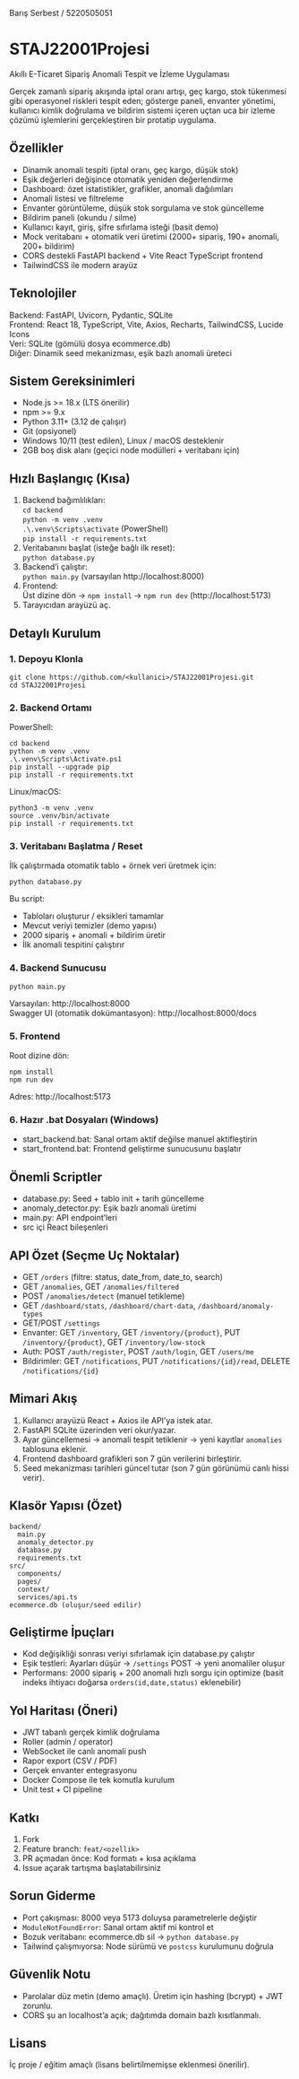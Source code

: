 Barış Serbest / 5220505051 

# STAJ22001Projesi  
Akıllı E-Ticaret Sipariş Anomali Tespit ve İzleme Uygulaması 

Gerçek zamanlı sipariş akışında iptal oranı artışı, geç kargo, stok tükenmesi gibi operasyonel riskleri tespit eden; gösterge paneli, envanter yönetimi, 
kullanıcı kimlik doğrulama ve bildirim sistemi içeren uçtan uca bir izleme çözümü işlemlerini gerçekleştiren bir protatip uygulama.

## Özellikler
- Dinamik anomali tespiti (iptal oranı, geç kargo, düşük stok)
- Eşik değerleri değişince otomatik yeniden değerlendirme
- Dashboard: özet istatistikler, grafikler, anomali dağılımları
- Anomali listesi ve filtreleme
- Envanter görüntüleme, düşük stok sorgulama ve stok güncelleme
- Bildirim paneli (okundu / silme)
- Kullanıcı kayıt, giriş, şifre sıfırlama isteği (basit demo)
- Mock veritabanı + otomatik veri üretimi (2000+ sipariş, 190+ anomali, 200+ bildirim)
- CORS destekli FastAPI backend + Vite React TypeScript frontend
- TailwindCSS ile modern arayüz

## Teknolojiler
Backend: FastAPI, Uvicorn, Pydantic, SQLite  
Frontend: React 18, TypeScript, Vite, Axios, Recharts, TailwindCSS, Lucide Icons  
Veri: SQLite (gömülü dosya ecommerce.db)  
Diğer: Dinamik seed mekanizması, eşik bazlı anomali üreteci

## Sistem Gereksinimleri
- Node.js >= 18.x (LTS önerilir)
- npm >= 9.x
- Python 3.11+ (3.12 de çalışır)
- Git (opsiyonel)
- Windows 10/11 (test edilen), Linux / macOS desteklenir
- 2GB boş disk alanı (geçici node modülleri + veritabanı için)

## Hızlı Başlangıç (Kısa)
1. Backend bağımlılıkları:  
   `cd backend`  
   `python -m venv .venv`  
   `.\.venv\Scripts\activate` (PowerShell)  
   `pip install -r requirements.txt`
2. Veritabanını başlat (isteğe bağlı ilk reset):  
   `python database.py`
3. Backend’i çalıştır:  
   `python main.py` (varsayılan http://localhost:8000)
4. Frontend:  
   Üst dizine dön → `npm install` → `npm run dev` (http://localhost:5173)
5. Tarayıcıdan arayüzü aç.

## Detaylı Kurulum

### 1. Depoyu Klonla
```
git clone https://github.com/<kullanici>/STAJ22001Projesi.git
cd STAJ22001Projesi
```

### 2. Backend Ortamı
PowerShell:
```
cd backend
python -m venv .venv
.\.venv\Scripts\Activate.ps1
pip install --upgrade pip
pip install -r requirements.txt
```
Linux/macOS:
```
python3 -m venv .venv
source .venv/bin/activate
pip install -r requirements.txt
```

### 3. Veritabanı Başlatma / Reset
İlk çalıştırmada otomatik tablo + örnek veri üretmek için:
```
python database.py
```
Bu script:
- Tabloları oluşturur / eksikleri tamamlar
- Mevcut veriyi temizler (demo yapısı)
- 2000 sipariş + anomali + bildirim üretir
- İlk anomali tespitini çalıştırır

### 4. Backend Sunucusu
```
python main.py
```
Varsayılan: http://localhost:8000  
Swagger UI (otomatik dokümantasyon): http://localhost:8000/docs

### 5. Frontend
Root dizine dön:
```
npm install
npm run dev
```
Adres: http://localhost:5173

### 6. Hazır .bat Dosyaları (Windows)
- start_backend.bat: Sanal ortam aktif değilse manuel aktifleştirin
- start_frontend.bat: Frontend geliştirme sunucusunu başlatır

## Önemli Scriptler
- database.py: Seed + tablo init + tarih güncelleme
- anomaly_detector.py: Eşik bazlı anomali üretimi
- main.py: API endpoint’leri
- src içi React bileşenleri

## API Özet (Seçme Uç Noktalar)
- GET `/orders` (filtre: status, date_from, date_to, search)
- GET `/anomalies`, GET `/anomalies/filtered`
- POST `/anomalies/detect` (manuel tetikleme)
- GET `/dashboard/stats`, `/dashboard/chart-data`, `/dashboard/anomaly-types`
- GET/POST `/settings`
- Envanter: GET `/inventory`, GET `/inventory/{product}`, PUT `/inventory/{product}`, GET `/inventory/low-stock`
- Auth: POST `/auth/register`, POST `/auth/login`, GET `/users/me`
- Bildirimler: GET `/notifications`, PUT `/notifications/{id}/read`, DELETE `/notifications/{id}`

## Mimari Akış
1. Kullanıcı arayüzü React + Axios ile API’ya istek atar.  
2. FastAPI SQLite üzerinden veri okur/yazar.  
3. Ayar güncellemesi → anomali tespit tetiklenir → yeni kayıtlar `anomalies` tablosuna eklenir.  
4. Frontend dashboard grafikleri son 7 gün verilerini birleştirir.  
5. Seed mekanizması tarihleri güncel tutar (son 7 gün görünümü canlı hissi verir).

## Klasör Yapısı (Özet)
```
backend/
  main.py
  anomaly_detector.py
  database.py
  requirements.txt
src/
  components/
  pages/
  context/
  services/api.ts
ecommerce.db (oluşur/seed edilir)
```

## Geliştirme İpuçları
- Kod değişikliği sonrası veriyi sıfırlamak için database.py çalıştır
- Eşik testleri: Ayarları düşür → `/settings` POST → yeni anomaliler oluşur
- Performans: 2000 sipariş + 200 anomali hızlı sorgu için optimize (basit indeks ihtiyacı doğarsa `orders(id,date,status)` eklenebilir)

## Yol Haritası (Öneri)
- JWT tabanlı gerçek kimlik doğrulama
- Roller (admin / operator)
- WebSocket ile canlı anomali push
- Rapor export (CSV / PDF)
- Gerçek envanter entegrasyonu
- Docker Compose ile tek komutla kurulum
- Unit test + CI pipeline

## Katkı
1. Fork
2. Feature branch: `feat/<ozellik>`
3. PR açmadan önce: Kod formatı + kısa açıklama
4. Issue açarak tartışma başlatabilirsiniz

## Sorun Giderme
- Port çakışması: 8000 veya 5173 doluysa parametrelerle değiştir
- `ModuleNotFoundError`: Sanal ortam aktif mi kontrol et
- Bozuk veritabanı: ecommerce.db sil → `python database.py`
- Tailwind çalışmıyorsa: Node sürümü ve `postcss` kurulumunu doğrula

## Güvenlik Notu
- Parolalar düz metin (demo amaçlı). Üretim için hashing (bcrypt) + JWT zorunlu.
- CORS şu an localhost’a açık; dağıtımda domain bazlı kısıtlanmalı.

## Lisans
İç proje / eğitim amaçlı (lisans belirtilmemişse eklenmesi önerilir).
